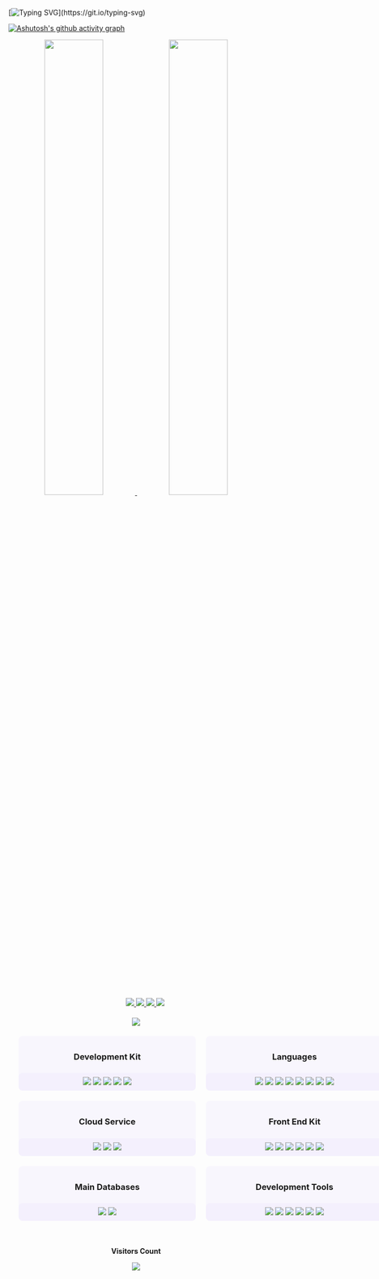 [![Typing SVG](https://readme-typing-svg.herokuapp.com?font=Fira+Code&size=25&duration=1500&pause=200&color=AD62F7&center=true&vCenter=true&multiline=true&width=1000&height=250&lines=Welcome+%F0%9F%A4%A9;Hello%2C+My+name+is+Alexsander+de+Oliveira;21+year+old+%F0%9F%8E%89;I'm+from+Santos+-+SP%2C+Brasil+%F0%9F%8C%87;+;%22Take+a+coffee+break%2C+but;don't+break+the+code.%22+%E2%98%95;+;+;+;+;+;)](https://git.io/typing-svg)

[![Ashutosh's github activity graph](https://github-readme-activity-graph.vercel.app/graph?username=wylp&bg_color=0d111700&color=ad62f7&line=ad62f7&point=b096f7&area=true&hide_border=true)](https://github.com/ashutosh00710/github-readme-activity-graph)

<div align="center">
    <a href="#">
        <img lign="left" src="https://github-readme-streak-stats.herokuapp.com/?user=wylp&hide_border=true&background=20232A00&ring=713FF7&fire=B096F7&sideLabels=9F7FF7&dates=c2aef7&sideNums=B096F7&currStreakNum=B096F7&currStreakLabel=B096F7" width="48%" >
        <img lign="right" src="https://github-readme-stats.vercel.app/api?username=wylp&show_icons=true&hide_border=true&theme=react&title_color=ad62f7&text_color=b096f7&icon_color=ad62f7&bg_color=20232A00&count_private=true" width="48%">
    </a>
</div>
<div align="center">

<div align="center" style="margin:20px; width: 500px">
    <div>
        <a href="https://www.linkedin.com/in/alexsander-dev/" target="_blank">
            <img src="https://img.shields.io/badge/LinkedIn-0077B5?style=for-the-badge&logo=linkedin&logoColor=white"/>
        </a>
        <a href="https://wa.me/+5513988169397/?text=Ol%C3%A1+Alexsander%2C+eu+estou+vindo+por+meio+do+seu+perfil+do+github%2C+gostaria+de+conhece-lo+melhor" target="_blank">
            <img src="https://img.shields.io/badge/WhatsApp-25D366?style=for-the-badge&logo=whatsapp&logoColor=white"/>
        </a>
        <a href="mailto:alexsandeveloper@gmail.com" target="_blank">
            <img src="https://img.shields.io/badge/Gmail-D14836?style=for-the-badge&logo=gmail&logoColor=white"/>
        </a>
        <a href="mailto:alexsander.dev@outlook.com" target="_blank">
            <img src="https://img.shields.io/badge/Outlook-0078D4?style=for-the-badge&logo=microsoft-outlook&logoColor=white"/>
        </a>
    </div>
</div>


<img src="https://user-images.githubusercontent.com/56663586/185466838-1095e53c-4ccb-45b0-a7c3-d0816408473a.png">


<div style="
    display: grid;
    grid-template-columns: auto auto;
    padding: 10px;
">
    <div style="background-color:#b096f710; border-radius: 8px; margin: 10px;width: 350px">
        <h3 style="font-weight:bold; padding: 8px 0 6px;">Development Kit</h3>
        <div style="background-color:#b096f710; padding: 8px 0; border-radius: 8px; width: 350px;">
            <img src="https://img.shields.io/badge/-Node.js ✨-0D1117?style=for-the-badge&logo=node.js&labelColor=0D1117&textColor=0D1117">
            <img src="https://img.shields.io/badge/-NGINX-0D1117?style=for-the-badge&logo=nginx&labelColor=0D1117"/>
            <img src="https://img.shields.io/badge/-Docker ✨-0D1117?style=for-the-badge&logo=docker&labelColor=0D1117"/>
            <img src="https://img.shields.io/badge/-kubernetes-0D1117?style=for-the-badge&logo=kubernetes&labelColor=0D1117"/>
            <img src="https://img.shields.io/badge/-Express.js-0D1117?style=for-the-badge&logo=express&labelColor=0D1117&textColor=0D1117">
        </div>
    </div>
    <div style="background-color:#b096f710; border-radius: 8px; margin: 10px;width: 350px;">
        <h3 style="font-weight:bold; padding: 8px 0 6px;">Languages</h3>
        <div style="background-color:#b096f710; padding: 8px 0; border-radius: 8px; width: 350px;">
            <img src="https://img.shields.io/badge/-JavaScript ✨-0D1117?style=for-the-badge&logo=javascript&labelColor=0D1117&textColor=0D1117">
            <img src="https://img.shields.io/badge/-TypeScript-0D1117?style=for-the-badge&logo=typescript&labelColor=0D1117">
            <img src="https://img.shields.io/badge/-Go-0D1117?style=for-the-badge&logo=go&labelColor=0D1117&textColor=0D1117">
            <img src="https://img.shields.io/badge/-Python3-0D1117?style=for-the-badge&logo=python&labelColor=0D1117&textColor=0D1117">
            <img src="https://img.shields.io/badge/-Java-0D1117?style=for-the-badge&logo=java&labelColor=0D1117&textColor=0D1117">
            <img src="https://img.shields.io/badge/-C-0D1117?style=for-the-badge&logo=c&labelColor=0D1117&textColor=0D1117">
            <img src="https://img.shields.io/badge/-C%23-0D1117?style=for-the-badge&logo=c-sharp&labelColor=0D1117&textColor=0D1117">
            <img src="https://img.shields.io/badge/-C%2B%2B-0D1117?style=for-the-badge&logo=c%2B%2B&labelColor=0D1117&textColor=0D1117">
        </div>
    </div>
    <div style="background-color:#b096f710; border-radius: 8px; margin: 10px;width: 350px; height: fit-content;">
        <h3 style="font-weight:bold; padding: 8px 0 6px;">Cloud Service</h3>
        <div style="background-color:#b096f710; padding: 8px 0; border-radius: 8px; width: 350px;">
            <img src="https://img.shields.io/badge/-Google Cloud ✨-0D1117?style=for-the-badge&logo=google-cloud&labelColor=0D1117&textColor=0D1117">
            <img src="https://img.shields.io/badge/-Amazon AWS ✨-0D1117?style=for-the-badge&logo=amazon-aws&labelColor=0D1117&textColor=0D1117">
            <img src="https://img.shields.io/badge/-Redis ✨-0D1117?style=for-the-badge&logo=redis&labelColor=0D1117&textColor=0D1117">
        </div>
    </div>
    <div style="background-color:#b096f710; border-radius: 8px; margin: 10px;width: 350px;">
        <h3 style="font-weight:bold; padding: 8px 0 6px;">Front End Kit</h3>
        <div style="background-color:#b096f710; padding: 8px 0; border-radius: 8px; width: 350px;">
            <img src="https://img.shields.io/badge/-React.js ✨-0D1117?style=for-the-badge&logo=react&labelColor=0D1117">
            <img src="https://img.shields.io/badge/-Redux-0D1117?style=for-the-badge&logo=redux&labelColor=0D1117">
            <img src="https://img.shields.io/badge/-React Router-0D1117?style=for-the-badge&logo=react-router&labelColor=0D1117">
            <img src="https://img.shields.io/badge/-CSS3-0D1117?style=for-the-badge&logo=CSS3&logoColor=1572B6&labelColor=0D1117">
            <img src="https://img.shields.io/badge/-HTML5-0D1117?style=for-the-badge&logo=html5&labelColor=0D1117"/>
            <img src="https://img.shields.io/badge/-ANGULAR-0D1117?style=for-the-badge&logo=angular&labelColor=0D1117"/>
        </div>
    </div>
    <div style="background-color:#b096f710; border-radius: 8px; margin: 10px;width: 350px; height: fit-content;">
        <h3 style="font-weight:bold; padding: 8px 0 6px;">Main Databases</h3>
        <div style="background-color:#b096f710; padding: 8px 0; border-radius: 8px; width: 350px;">
            <img src="https://img.shields.io/badge/-Postgresql-0D1117?style=for-the-badge&logo=postgresql&labelColor=0D1117">
            <img src="https://img.shields.io/badge/-MySQL ✨-0D1117?style=for-the-badge&logo=mysql&labelColor=0D1117">
        </div>
    </div>
    <div style="background-color:#b096f710; border-radius: 8px; margin: 10px;width: 350px;">
        <h3 style="font-weight:bold; padding: 8px 0 6px;">Development Tools</h3>
        <div style="background-color:#b096f710; padding: 8px 0; border-radius: 8px; width: 350px;">
            <img src="https://img.shields.io/badge/-Visual%20Studio%20Code ✨-0D1117?style=for-the-badge&logo=visual-studio-code&logoColor=007ACC&labelColor=0D1117"/>
            <img src="https://img.shields.io/badge/-Dbeaver-0D1117?style=for-the-badge&logo=dbeaver&labelColor=0D1117&textColor=0D1117">
            <img src="https://img.shields.io/badge/-Git-0D1117?style=for-the-badge&logo=git&labelColor=0D1117">
            <img src="https://img.shields.io/badge/-GitHub ✨-0D1117?style=for-the-badge&logo=github&labelColor=0D1117">
            <img src="https://img.shields.io/badge/-Linux-0D1117?style=for-the-badge&logo=linux&labelColor=0D1117">
            <img src="https://img.shields.io/badge/Arch_Linux ✨-0D1117?style=for-the-badge&logo=arch-linux&labelColor=0D1117">
        </div>
    </div>
</div>


<div align="center">
    <br>
    <p align="center">
        <b>Visitors Count</b>
    </p>  
    <p align="center">
        <img align="center" src="https://profile-counter.glitch.me/{wylp}/count.svg" />
    </p> 
    <br>
</div>

